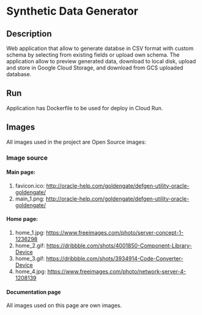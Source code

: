 # Synthetic Data Generator

## Description
Web application that allow to generate databse in CSV format with custom schema by selecting from existing fields or upload own schema.
The application allow to preview generated data, download to local disk, upload and store in Google Cloud Storage, and download from GCS uploaded database.

## Run
Application has Dockerfile to be used for deploy in Cloud Run.

## Images
All images used in the project are Open Source images:

### Image source

#### Main page:
1. favicon.ico: http://oracle-help.com/goldengate/defgen-utility-oracle-goldengate/
2. main_1.png: http://oracle-help.com/goldengate/defgen-utility-oracle-goldengate/

#### Home page:
1. home_1.jpg: https://www.freeimages.com/photo/server-concept-1-1236298
2. home_2.gif: https://dribbble.com/shots/4001850-Component-Library-Device
3. home_3.gif: https://dribbble.com/shots/3934914-Code-Converter-Device
4. home_4.jpg: https://www.freeimages.com/photo/network-server-4-1208139

#### Documentation page
All images used on this page are own images.